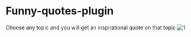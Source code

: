 # Funny-quotes-plugin
Choose any topic and you will get an inspirational quote on that topic
![1](https://github.com/malkaDeutsch/Funny-quotes-plugin/assets/101219031/899bf8de-38fa-4cea-a3b9-8b143f31df6b)
